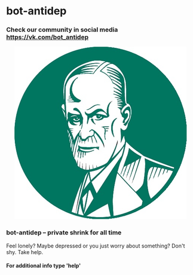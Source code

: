 # bot-antidep

### Check our community in social media https://vk.com/bot_antidep

<p align="center">
    <img src="./img/logo.jpg" />
</p>

### bot-antidep – private shrink for all time

Feel lonely? Maybe depressed or you just worry about something? Don't shy. Take help.

#### For additional info type 'help'
